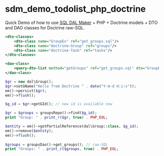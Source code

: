 # sdm_demo_todolist_php_doctrine
Quick Demo of how to use [SQL DAL Maker](https://github.com/panedrone/sqldalmaker) + PHP + Doctrine models + DTO and DAO classes for Doctrine raw-SQL.
```xml
<dto-classes>
    <dto-class name="GroupEx" ref="get_groups.sql"/>
    <dto-class name="doctrine-Group" ref="groups"/>
    <dto-class name="doctrine-Task" ref="tasks"/>
</dto-classes>
```
```xml
<dao-class>
    <query-dto-list method="getGroups" ref="get_groups.sql" dto="GroupEx"/>
</dao-class>
```
```php
$gr = new dal\Group();
$gr->setGName("Hello from Doctrine " . date("Y-m-d H:i:s"));
em()->persist($gr);
em()->flush();

$g_id = $gr->getGId(); // new id is available now

$gr = $groups = groupsRepo()->find($g_id);
print "Group: " . print_r($gr, true) . PHP_EOL;

$entity = em()->getPartialReference(dal\Group::class, $g_id);
em()->remove($entity);
em()->flush();
    
$groups = groupsDao()->get_groups(); // raw-SQL
print "Groups: " . print_r($groups, true) . PHP_EOL;
```